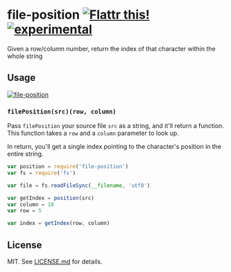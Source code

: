 # file-position [![Flattr this!](https://api.flattr.com/button/flattr-badge-large.png)](https://flattr.com/submit/auto?user_id=hughskennedy&url=http://github.com/hughsk/file-position&title=file-position&description=hughsk/file-position%20on%20GitHub&language=en_GB&tags=flattr,github,javascript&category=software)[![experimental](http://hughsk.github.io/stability-badges/dist/experimental.svg)](http://github.com/hughsk/stability-badges) #

Given a row/column number, return the index of that character within the whole string

## Usage ##

[![file-position](https://nodei.co/npm/file-position.png?mini=true)](https://nodei.co/npm/file-position)

### `filePosition(src)(row, column)`

Pass `filePosition` your source file `src` as a string, and it'll return a function. This function takes a `row` and a `column` parameter to look up.

In return, you'll get a single index pointing to the character's position in
the entire string.

``` javascript
var position = require('file-position')
var fs = require('fs')

var file = fs.readFileSync(__filename, 'utf8')

var getIndex = position(src)
var column = 10
var row = 5

var index = getIndex(row, column)
```

## License ##

MIT. See [LICENSE.md](http://github.com/hughsk/file-position/blob/master/LICENSE.md) for details.
